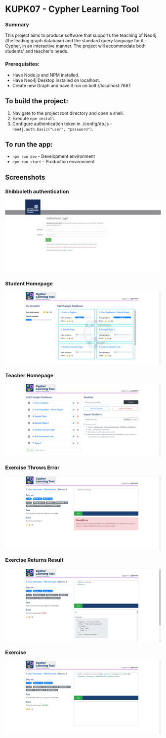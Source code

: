# KUPK07 - Cypher Learning Tool

### Summary
This project aims to produce software that supports the teaching of Neo4j (the leading graph database) and the standard query language for it - Cypher, in an interactive manner. The project will accommodate both students' and teacher's needs.

### Prerequisites:
*  Have Node.js and NPM installed.
*  Have Neo4j Desktop installed on localhost.
*  Create new Graph and have it run on bolt://localhost:7687.

## To build the project:
1.  Navigate to the project root directory and open a shell.
2.  Execute `npm install`.
2.  Configure authentication token in ./config/db.js - `neo4j.auth.basic("user", "password")`.
	
## To run the app:
*  `npm run dev` - Development environment
*  `npm run start` - Production environment

## Screenshots

### Shibboleth authentication
<img src="public/img/1_log_in.png" alt="Shibboleth authentication">

### Student Homepage
<img src="public/img/2_home_student.png" alt="Student Homepage">

### Teacher Homepage
<img src="public/img/2_home_teacher.png" alt="Teacher Homepage">

### Exercise Throws Error
<img src="public/img/3_exercise_error.png" alt="Exercise Throws Error">

### Exercise Returns Result
<img src="public/img/4_exercise_result.png" alt="Exercise Returns Result">

### Exercise
<img src="public/img/5_exercise.png" alt="Exercise">